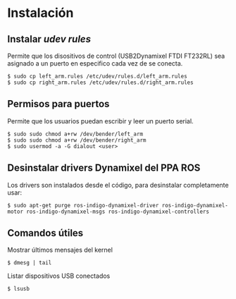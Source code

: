 Instalación
===========

Instalar *udev rules*
---------------------

Permite que los disositivos de control (USB2Dynamixel FTDI FT232RL) sea asignado a un puerto en especifico cada vez de se conecta.

~~~
$ sudo cp left_arm.rules /etc/udev/rules.d/left_arm.rules
$ sudo cp right_arm.rules /etc/udev/rules.d/right_arm.rules
~~~

Permisos para puertos
---------------------

Permite que los usuarios puedan escribir y leer un puerto serial.

~~~
$ sudo sudo chmod a+rw /dev/bender/left_arm
$ sudo sudo chmod a+rw /dev/bender/right_arm
$ sudo usermod -a -G dialout <user>
~~~


Desinstalar drivers Dynamixel del PPA ROS
-----------------------------------------

Los drivers son instalados desde el código, para desinstalar completamente usar:

~~~
$ sudo apt-get purge ros-indigo-dynamixel-driver ros-indigo-dynamixel-motor ros-indigo-dynamixel-msgs ros-indigo-dynamixel-controllers
~~~

Comandos útiles
---------------

Mostrar últimos mensajes del kernel
~~~
$ dmesg | tail
~~~

Listar dispositivos USB conectados
~~~
$ lsusb
~~~
